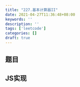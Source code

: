 ```yaml
---
title: "227.基本计算器II"
date: 2021-04-27T11:36:48+08:00
keywords: ''
description: ''
tags: ['leetcode']
categories: []
draft: true
---
```


## 题目


## JS实现

```javascript

```
